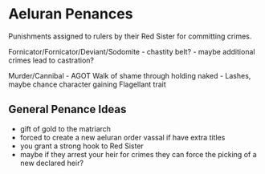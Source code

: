 # Aeluran Penances

Punishments assigned to rulers by their Red Sister for committing crimes.


Fornicator/Fornicator/Deviant/Sodomite - chastity belt?
    - maybe additional crimes lead to castration?


Murder/Cannibal
    - AGOT Walk of shame through holding naked
    - Lashes, maybe chance character gaining Flagellant trait


## General Penance Ideas
- gift of gold to the matriarch
- forced to create a new aeluran order vassal if have extra titles
- you grant a strong hook to Red Sister
- maybe if they arrest your heir for crimes they can force the picking of a new declared heir?